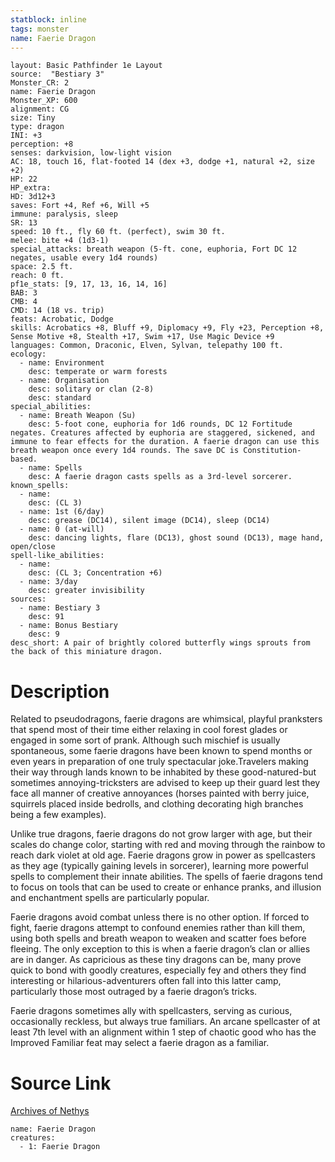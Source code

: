 ```yaml
---
statblock: inline
tags: monster
name: Faerie Dragon
---
```

```statblock
layout: Basic Pathfinder 1e Layout
source:  "Bestiary 3"
Monster_CR: 2
name: Faerie Dragon
Monster_XP: 600
alignment: CG
size: Tiny
type: dragon
INI: +3
perception: +8
senses: darkvision, low-light vision
AC: 18, touch 16, flat-footed 14 (dex +3, dodge +1, natural +2, size +2)
HP: 22
HP_extra: 
HD: 3d12+3
saves: Fort +4, Ref +6, Will +5
immune: paralysis, sleep
SR: 13
speed: 10 ft., fly 60 ft. (perfect), swim 30 ft.
melee: bite +4 (1d3-1)
special_attacks: breath weapon (5-ft. cone, euphoria, Fort DC 12 negates, usable every 1d4 rounds)
space: 2.5 ft.
reach: 0 ft.
pf1e_stats: [9, 17, 13, 16, 14, 16]
BAB: 3
CMB: 4
CMD: 14 (18 vs. trip)
feats: Acrobatic, Dodge
skills: Acrobatics +8, Bluff +9, Diplomacy +9, Fly +23, Perception +8, Sense Motive +8, Stealth +17, Swim +17, Use Magic Device +9
languages: Common, Draconic, Elven, Sylvan, telepathy 100 ft.
ecology:
  - name: Environment
    desc: temperate or warm forests
  - name: Organisation
    desc: solitary or clan (2-8)
    desc: standard
special_abilities:
  - name: Breath Weapon (Su)
    desc: 5-foot cone, euphoria for 1d6 rounds, DC 12 Fortitude negates. Creatures affected by euphoria are staggered, sickened, and immune to fear effects for the duration. A faerie dragon can use this breath weapon once every 1d4 rounds. The save DC is Constitution-based.
  - name: Spells
    desc: A faerie dragon casts spells as a 3rd-level sorcerer.
known_spells:
  - name:
    desc: (CL 3)
  - name: 1st (6/day)
    desc: grease (DC14), silent image (DC14), sleep (DC14)
  - name: 0 (at-will)
    desc: dancing lights, flare (DC13), ghost sound (DC13), mage hand, open/close
spell-like_abilities:
  - name:
    desc: (CL 3; Concentration +6)
  - name: 3/day
    desc: greater invisibility
sources:
  - name: Bestiary 3
    desc: 91
  - name: Bonus Bestiary
    desc: 9
desc_short: A pair of brightly colored butterfly wings sprouts from the back of this miniature dragon.
```
# Description
Related to pseudodragons, faerie dragons are whimsical, playful pranksters that spend most of their time either relaxing in cool forest glades or engaged in some sort of prank. Although such mischief is usually spontaneous, some faerie dragons have been known to spend months or even years in preparation of one truly spectacular joke.Travelers making their way through lands known to be inhabited by these good-natured-but sometimes annoying-tricksters are advised to keep up their guard lest they face all manner of creative annoyances (horses painted with berry juice, squirrels placed inside bedrolls, and clothing decorating high branches being a few examples).

Unlike true dragons, faerie dragons do not grow larger with age, but their scales do change color, starting with red and moving through the rainbow to reach dark violet at old age. Faerie dragons grow in power as spellcasters as they age (typically gaining levels in sorcerer), learning more powerful spells to complement their innate abilities. The spells of faerie dragons tend to focus on tools that can be used to create or enhance pranks, and illusion and enchantment spells are particularly popular.

Faerie dragons avoid combat unless there is no other option. If forced to fight, faerie dragons attempt to confound enemies rather than kill them, using both spells and breath weapon to weaken and scatter foes before fleeing. The only exception to this is when a faerie dragon’s clan or allies are in danger. As capricious as these tiny dragons can be, many prove quick to bond with goodly creatures, especially fey and others they find interesting or hilarious-adventurers often fall into this latter camp, particularly those most outraged by a faerie dragon’s tricks.

Faerie dragons sometimes ally with spellcasters, serving as curious, occasionally reckless, but always true familiars. An arcane spellcaster of at least 7th level with an alignment within 1 step of chaotic good who has the Improved Familiar feat may select a faerie dragon as a familiar.
# Source Link
[Archives of Nethys](https://aonprd.com/MonsterDisplay.aspx?ItemName=Faerie%20Dragon)
```encounter-table
name: Faerie Dragon
creatures:
  - 1: Faerie Dragon
```
